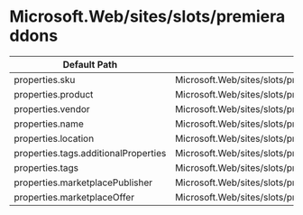 # Microsoft.Web/sites/slots/premieraddons

| Default Path | Alias |
|---|---|
| properties.sku | Microsoft.Web/sites/slots/premieraddons/sku |
| properties.product | Microsoft.Web/sites/slots/premieraddons/product |
| properties.vendor | Microsoft.Web/sites/slots/premieraddons/vendor |
| properties.name | Microsoft.Web/sites/slots/premieraddons/name |
| properties.location | Microsoft.Web/sites/slots/premieraddons/location |
| properties.tags.additionalProperties | Microsoft.Web/sites/slots/premieraddons/tags.additionalProperties |
| properties.tags | Microsoft.Web/sites/slots/premieraddons/tags |
| properties.marketplacePublisher | Microsoft.Web/sites/slots/premieraddons/marketplacePublisher |
| properties.marketplaceOffer | Microsoft.Web/sites/slots/premieraddons/marketplaceOffer |

